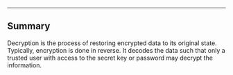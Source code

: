 --- 
## Summary
Decryption is the process of restoring encrypted data to its original state. Typically, encryption is done in reverse. It decodes the data such that only a trusted user with access to the secret key or password may decrypt the information.

